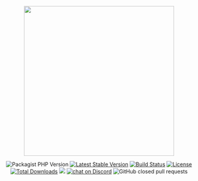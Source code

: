 <p align="center">
    <a href="https://twillcms.com" target="_blank"><img src="docs/_templates/assets/twill_cms_logo_white.png" width="400"></a>
</p>
<p align="center">
    <img alt="Packagist PHP Version" src="https://img.shields.io/packagist/dependency-v/area17/twill/php">  
    <a href="https://packagist.org/packages/area17/twill">
      <img src="https://poser.pugx.org/area17/twill/v/stable.svg" alt="Latest Stable Version"></a>
    <a href="https://github.com/area17/twill/actions">
      <img src="https://github.com/area17/twill/actions/workflows/main.yml/badge.svg" alt="Build Status"></a>
    <a href="https://packagist.org/packages/area17/twill">
      <img src="https://poser.pugx.org/area17/twill/license.svg" alt="License"></a>
    <br>
    <a href="https://packagist.org/packages/area17/twill">
      <img src="https://poser.pugx.org/area17/twill/d/total.svg" alt="Total Downloads"></a>
    <a href="https://github.com/area17/twill/graphs/contributors" alt="Contributors">
        <img src="https://img.shields.io/github/contributors/area17/twill" /></a>
    <a href="[https://discord.gg/HjJCwm5](https://discord.gg/cnWk7EFv8R)">
        <img src="https://img.shields.io/discord/811936425858695198?logo=discord"
            alt="chat on Discord"></a>
    <img alt="GitHub closed pull requests" src="https://img.shields.io/github/issues-pr-closed/area17/twill">
</p>

